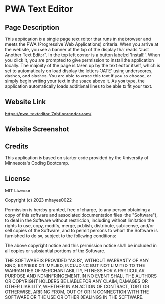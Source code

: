 # PWA Text Editor

## Page Description

This application is a single page text editor that runs in the browser and meets the PWA (Progressive Web Applications) criteria. When you arrive at the website, you see a banner at the top of the display that reads "Just Another Text Editor". In the top left corner is a button labeled 'Install!'. When you click it, you are prompted to give permission to install the application locally. The majority of the page is taken up by the text editor itself, which is set to automatically on load display the letters 'JATE' using underscores, dashes, and slashes. You are able to erase this text if you so choose, or simply begin writing your text in the space above it. As you type, the application automatically loads additional lines to be able to fit your text.

## Website Link

https://pwa-texteditor-7qhf.onrender.com/

## Website Screenshot

## Credits

This application is based on starter code provided by the University of Minnesota's Coding Bootcamp. 

## License

MIT License

Copyright (c) 2023 mhayes0022

Permission is hereby granted, free of charge, to any person obtaining a copy
of this software and associated documentation files (the "Software"), to deal
in the Software without restriction, including without limitation the rights
to use, copy, modify, merge, publish, distribute, sublicense, and/or sell
copies of the Software, and to permit persons to whom the Software is
furnished to do so, subject to the following conditions:

The above copyright notice and this permission notice shall be included in all
copies or substantial portions of the Software.

THE SOFTWARE IS PROVIDED "AS IS", WITHOUT WARRANTY OF ANY KIND, EXPRESS OR
IMPLIED, INCLUDING BUT NOT LIMITED TO THE WARRANTIES OF MERCHANTABILITY,
FITNESS FOR A PARTICULAR PURPOSE AND NONINFRINGEMENT. IN NO EVENT SHALL THE
AUTHORS OR COPYRIGHT HOLDERS BE LIABLE FOR ANY CLAIM, DAMAGES OR OTHER
LIABILITY, WHETHER IN AN ACTION OF CONTRACT, TORT OR OTHERWISE, ARISING FROM,
OUT OF OR IN CONNECTION WITH THE SOFTWARE OR THE USE OR OTHER DEALINGS IN THE
SOFTWARE.

